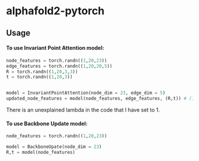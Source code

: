 # alphafold2-pytorch

## Usage

#### To use Invariant Point Attention model:

```python
node_features = torch.randn((1,20,23))
edge_features = torch.randn((1,20,20,5))
R = torch.randn((1,20,3,3))
t = torch.randn((1,20,3))


model = InvariantPointAttention(node_dim = 23, edge_dim = 5)
updated_node_features = model(node_features, edge_features, (R,t)) # (1,20,23)
```

There is an unexplained lambda in the code that I have set to 1.

#### To use Backbone Update model:


```python
node_features = torch.randn((1,20,23))

model = BackboneUpate(node_dim = 23)
R,t = model(node_features)
```
